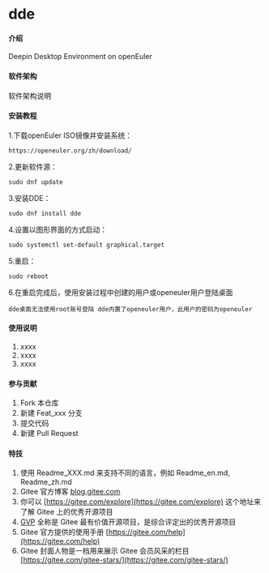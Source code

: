 # dde

#### 介绍
Deepin Desktop Environment on openEuler

#### 软件架构
软件架构说明


#### 安装教程

1.下载openEuler ISO镜像并安装系统：

```
https://openeuler.org/zh/download/
```

2.更新软件源：

```
sudo dnf update
```

3.安装DDE：

```
sudo dnf install dde
```

4.设置以图形界面的方式启动：

```
sudo systemctl set-default graphical.target
```

5.重启：

```
sudo reboot
```

6.在重启完成后，使用安装过程中创建的用户或openeuler用户登陆桌面

```
dde桌面无法使用root账号登陆 dde内置了openeuler用户，此用户的密码为openeuler
```

#### 使用说明

1.  xxxx
2.  xxxx
3.  xxxx

#### 参与贡献

1.  Fork 本仓库
2.  新建 Feat_xxx 分支
3.  提交代码
4.  新建 Pull Request


#### 特技

1.  使用 Readme\_XXX.md 来支持不同的语言，例如 Readme\_en.md, Readme\_zh.md
2.  Gitee 官方博客 [blog.gitee.com](https://blog.gitee.com)
3.  你可以 [https://gitee.com/explore](https://gitee.com/explore) 这个地址来了解 Gitee 上的优秀开源项目
4.  [GVP](https://gitee.com/gvp) 全称是 Gitee 最有价值开源项目，是综合评定出的优秀开源项目
5.  Gitee 官方提供的使用手册 [https://gitee.com/help](https://gitee.com/help)
6.  Gitee 封面人物是一档用来展示 Gitee 会员风采的栏目 [https://gitee.com/gitee-stars/](https://gitee.com/gitee-stars/)
